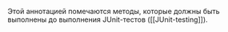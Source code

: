 Этой аннотацией помечаются методы, которые должны быть выполнены до выполнения JUnit-тестов ([[JUnit-testing]]).